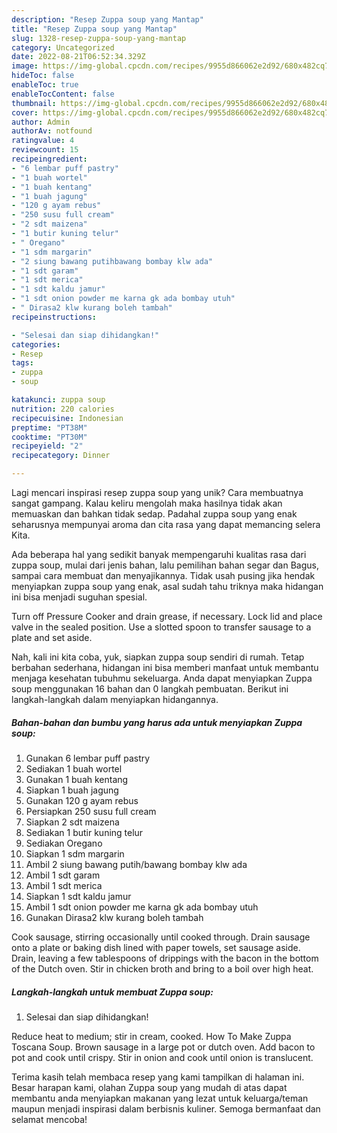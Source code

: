 ```yaml
---
description: "Resep Zuppa soup yang Mantap"
title: "Resep Zuppa soup yang Mantap"
slug: 1328-resep-zuppa-soup-yang-mantap
category: Uncategorized
date: 2022-08-21T06:52:34.329Z
image: https://img-global.cpcdn.com/recipes/9955d866062e2d92/680x482cq70/zuppa-soup-foto-resep-utama.jpg
hideToc: false
enableToc: true
enableTocContent: false
thumbnail: https://img-global.cpcdn.com/recipes/9955d866062e2d92/680x482cq70/zuppa-soup-foto-resep-utama.jpg
cover: https://img-global.cpcdn.com/recipes/9955d866062e2d92/680x482cq70/zuppa-soup-foto-resep-utama.jpg
author: Admin
authorAv: notfound
ratingvalue: 4
reviewcount: 15
recipeingredient:
- "6 lembar puff pastry"
- "1 buah wortel"
- "1 buah kentang"
- "1 buah jagung"
- "120 g ayam rebus"
- "250 susu full cream"
- "2 sdt maizena"
- "1 butir kuning telur"
- " Oregano"
- "1 sdm margarin"
- "2 siung bawang putihbawang bombay klw ada"
- "1 sdt garam"
- "1 sdt merica"
- "1 sdt kaldu jamur"
- "1 sdt onion powder me karna gk ada bombay utuh"
- " Dirasa2 klw kurang boleh tambah"
recipeinstructions:

- "Selesai dan siap dihidangkan!"
categories:
- Resep
tags:
- zuppa
- soup

katakunci: zuppa soup 
nutrition: 220 calories
recipecuisine: Indonesian
preptime: "PT38M"
cooktime: "PT30M"
recipeyield: "2"
recipecategory: Dinner

---
```





Lagi mencari inspirasi resep zuppa soup yang unik? Cara membuatnya sangat gampang. Kalau keliru mengolah maka hasilnya tidak akan memuaskan dan bahkan tidak sedap. Padahal zuppa soup yang enak seharusnya mempunyai aroma dan cita rasa yang dapat memancing selera Kita.





Ada beberapa hal yang sedikit banyak mempengaruhi kualitas rasa dari zuppa soup, mulai dari jenis bahan, lalu pemilihan bahan segar dan Bagus, sampai cara membuat dan menyajikannya. Tidak usah pusing jika hendak menyiapkan zuppa soup yang enak,      asal sudah tahu triknya maka hidangan ini bisa menjadi suguhan spesial.














Turn off Pressure Cooker and drain grease, if necessary. Lock lid and place valve in the sealed position. Use a slotted spoon to transfer sausage to a plate and set aside.






Nah, kali ini kita coba, yuk, siapkan zuppa soup sendiri di rumah. Tetap berbahan sederhana, hidangan ini bisa memberi manfaat untuk membantu menjaga kesehatan tubuhmu sekeluarga. Anda dapat menyiapkan Zuppa soup menggunakan 16 bahan dan 0 langkah pembuatan. Berikut ini langkah-langkah dalam menyiapkan hidangannya.

<!--inarticleads1-->

##### Bahan-bahan dan bumbu yang harus ada untuk menyiapkan Zuppa soup:

1. Gunakan 6 lembar puff pastry
1. Sediakan 1 buah wortel
1. Gunakan 1 buah kentang
1. Siapkan 1 buah jagung
1. Gunakan 120 g ayam rebus
1. Persiapkan 250 susu full cream
1. Siapkan 2 sdt maizena
1. Sediakan 1 butir kuning telur
1. Sediakan  Oregano
1. Siapkan 1 sdm margarin
1. Ambil 2 siung bawang putih/bawang bombay klw ada
1. Ambil 1 sdt garam
1. Ambil 1 sdt merica
1. Siapkan 1 sdt kaldu jamur
1. Ambil 1 sdt onion powder me karna gk ada bombay utuh
1. Gunakan  Dirasa2 klw kurang boleh tambah


Cook sausage, stirring occasionally until cooked through. Drain sausage onto a plate or baking dish lined with paper towels, set sausage aside. Drain, leaving a few tablespoons of drippings with the bacon in the bottom of the Dutch oven. Stir in chicken broth and bring to a boil over high heat. 

<!--inarticleads2-->

##### Langkah-langkah untuk membuat Zuppa soup:


1. Selesai dan siap dihidangkan!

Reduce heat to medium; stir in cream, cooked. How To Make Zuppa Toscana Soup. Brown sausage in a large pot or dutch oven. Add bacon to pot and cook until crispy. Stir in onion and cook until onion is translucent. 

Terima kasih telah membaca resep yang kami tampilkan di halaman ini. Besar harapan kami, olahan Zuppa soup yang mudah di atas dapat membantu anda menyiapkan makanan yang lezat untuk keluarga/teman maupun menjadi inspirasi dalam berbisnis kuliner. Semoga bermanfaat dan selamat mencoba!
